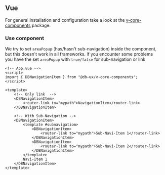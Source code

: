 <!--
SPDX-FileCopyrightText: 2025 DB Systel GmbH

SPDX-License-Identifier: Apache-2.0
-->

## Vue

For general installation and configuration take a look at the [v-core-components](https://www.npmjs.com/package/@db-ux/v-core-components) package.

### Use component

We try to set `areaPopup` (has/hasn't sub-navigation) inside the component, but this doesn't work in all frameworks. If you encounter some problems you have the set `areaPopup` with `true/false` for sub-navigation or link

```vue App.vue
<!-- App.vue -->
<script>
import { DBNavigationItem } from "@db-ux/v-core-components";
</script>

<template>
	<!-- Only link	-->
	<DBNavigationItem>
		<router-link to="mypath">NavigationItem</router-link>
	</DBNavigationItem>

	<!-- With Sub-Navigation -->
	<DBNavigationItem>
		<template #subnavigation>
			<DBNavigationItem>
				<router-link to="mypath">Sub-Navi-Item 1</router-link>
			</DBNavigationItem>
			<DBNavigationItem>
				<router-link to="mypath">Sub-Navi-Item 2</router-link>
			</DBNavigationItem>
		</template>
		Navi-Item 1
	</DBNavigationItem>
</template>
```
